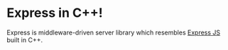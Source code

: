 # Express in C++!

Express is middleware-driven server library which resembles [Express JS](https://expressjs.com/) built in C++.
